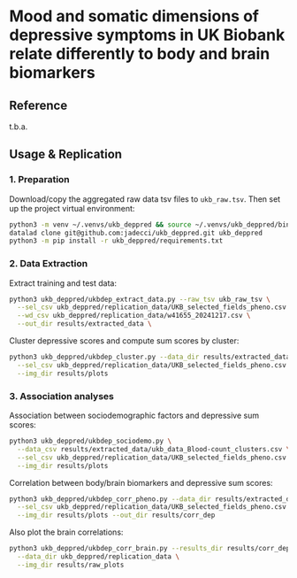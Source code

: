 # Mood and somatic dimensions of depressive symptoms in UK Biobank relate differently to body and brain biomarkers

## Reference

t.b.a.

## Usage & Replication
### 1. Preparation

Download/copy the aggregated raw data tsv files to `ukb_raw.tsv`. 
Then set up the project virtual environment:

```bash
python3 -m venv ~/.venvs/ukb_deppred && source ~/.venvs/ukb_deppred/bin/activate
datalad clone git@github.com:jadecci/ukb_deppred.git ukb_deppred
python3 -m pip install -r ukb_deppred/requirements.txt
```

### 2. Data Extraction

Extract training and test data:

```bash
python3 ukb_deppred/ukbdep_extract_data.py --raw_tsv ukb_raw_tsv \
  --sel_csv ukb_deppred/replication_data/UKB_selected_fields_pheno.csv \
  --wd_csv ukb_deppred/replication_data/w41655_20241217.csv \
  --out_dir results/extracted_data \
```

Cluster depressive scores and compute sum scores by cluster:

```bash
python3 ukb_deppred/ukbdep_cluster.py --data_dir results/extracted_data \
  --sel_csv ukb_deppred/replication_data/UKB_selected_fields_pheno.csv \
  --img_dir results/plots
```

### 3. Association analyses

Association between sociodemographic factors and depressive sum scores:

```bash
python3 ukb_deppred/ukbdep_sociodemo.py \
  --data_csv results/extracted_data/ukb_data_Blood-count_clusters.csv \
  --sel_csv ukb_deppred/replication_data/UKB_selected_fields_pheno.csv \
  --img_dir results/plots
```

Correlation between body/brain biomarkers and depressive sum scores:

```bash
python3 ukb_deppred/ukbdep_corr_pheno.py --data_dir results/extracted_data \
  --sel_csv ukb_deppred/replication_data/UKB_selected_fields_pheno.csv \
  --img_dir results/plots --out_dir results/corr_dep
```

Also plot the brain correlations:

```bash
python3 ukb_deppred/ukbdep_corr_brain.py --results_dir results/corr_dep \
  --data_dir ukb_deppred/replication_data \
  --img_dir results/raw_plots
```
